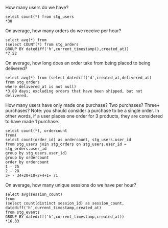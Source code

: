 How many users do we have?
    
    select count(*) from stg_users
    *30

On average, how many orders do we receive per hour?

    select avg(*) from
    (select COUNT(*) from stg_orders
    GROUP BY datediff('h',current_timestamp(),created_at))
    *7.52

On average, how long does an order take from being placed to being delivered?

    select avg(*) from (select datediff('d',created_at,delivered_at) 
    from stg_orders
    where delivered_at is not null)
    *3.89 days; excluding orders that have been shipped, but not delivered.

How many users have only made one purchase? Two purchases? Three+ purchases?
Note: you should consider a purchase to be a single order. In other words, if a user places one order for 3 products, they are considered to have made 1 purchase.

    select count(*), ordercount
    from(
    select count(order_id) as ordercount, stg_users.user_id
    from stg_users join stg_orders on stg_users.user_id = stg_orders.user_id
    group by stg_users.user_id)
    group by ordercount
    order by ordercount
    1 - 25
    2 - 28
    3+ - 34+20+10+2+4+1= 71


On average, how many unique sessions do we have per hour?
    
    select avg(session_count)
    from
    (select count(distinct session_id) as session_count, datediff('h',current_timestamp,created_at) 
    from stg_events
    GROUP BY datediff('h',current_timestamp,created_at)) 
    *16.33
